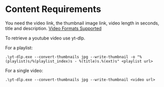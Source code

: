 # Content Requirements

You need the video link, the thumbnail image link, video length in seconds, title and description. 
[Video Formats Supported](https://developer.roku.com/en-gb/docs/specs/media/streaming-specifications.md)

To retrieve a youtube video use yt-dlp. 

For a playlist:

    .\yt-dlp.exe --convert-thumbnails jpg --write-thumbnail -o "%(playlist)s/%(playlist_index)s - %(title)s.%(ext)s" <playlist url>

For a single video:

    .\yt-dlp.exe --convert-thumbnails jpg --write-thumbnail <video url>